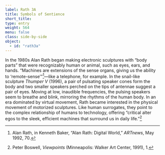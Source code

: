 ```yaml
---
label: Rath 3A
title: Symbols of Sentience
short_title:
type: entry
weight: 564
menu: false
class: side-by-side
object:
  - id: "rath3a"
---
```

In the 1980s Alan Rath began making electronic sculptures with “body parts” that were recognizably human or animal, such as eyes, ears, and hands. “Machines are extensions of the sense organs, giving us the ability to ‘remote-sense’”[^1]—like a telephone, for example. In the snail-like sculpture *Thumper V* (1996), a pair of pulsating speaker cones form the body and two smaller speakers perched on the tips of antennae suggest a pair of eyes. Moving at low, inaudible frequencies, the pulsing speakers seem to breathe and blink, mirroring the rhythms of the human body. In an era dominated by virtual movement, Rath became interested in the physical movement of motorized sculptures. Like human surrogates, they point to the complex relationship of humans to technology, offering “critical alter egos to the sleek, efficient machines that surround us in daily life.”[^2]

[^1]: Alan Rath, in Kenneth Baker, “Alan Rath: Digital World,” *ARTnews*, May 1992, 70.

[^2]: Peter Boswell, *Viewpoints* (Minneapolis: Walker Art Center, 1991), 1.
